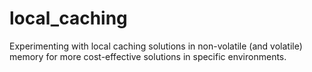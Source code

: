 # local_caching
Experimenting with local caching solutions in non-volatile (and volatile) memory for more cost-effective solutions in specific environments.
